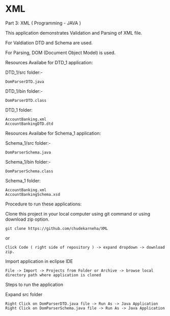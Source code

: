 # XML
Part 3: XML ( Programming - JAVA )

This application demonstrates Validation and Parsing of XML file. 

For Valdiation DTD and Schema are used.

For Parsing, DOM (Document Object Model) is used.

Resources Availabe for DTD_1 application:

DTD_1/src folder:-
  
    DomParserDTD.java

DTD_1/bin folder:-
  
    DomParserDTD.class
  
DTD_1 folder:
  
    AccountBanking.xml
    AccountBankingDTD.dtd
    
Resources Availabe for Schema_1 application:

Schema_1/src folder:-
 
    DomParserSchema.java

Schema_1/bin folder:-

    DomParserSchema.class

Schema_1 folder:

    AccountBanking.xml
    AccountBankingSchema.xsd
    
Procedure to run these applications:

Clone this project in your local computer using git command or using download zip option.

    git clone https://github.com/chudekarneha/XML

  or

    Click Code ( right side of repository ) -> expand dropdown -> download zip.

Import application in eclipse IDE

    File -> Import -> Projects from Folder or Archive -> browse local directory path where application is cloned

Steps to run the application

Expand src folder

    Right Click on DomParserDTD.java file -> Run As -> Java Application
    Right Click on DomParserSchema.java file -> Run As -> Java Application


